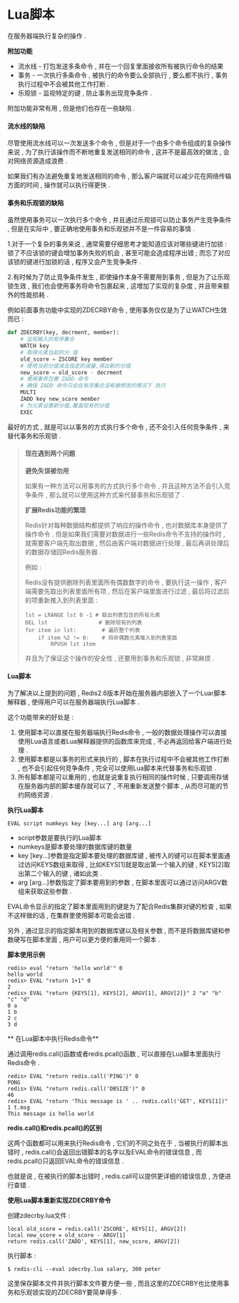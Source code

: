 # Lua脚本

在服务器端执行复杂的操作 .

**附加功能**

* 流水线 - 打包发送多条命令 , 并在一个回复里面接收所有被执行命令的结果
* 事务 - 一次执行多条命令 , 被执行的命令要么全部执行 , 要么都不执行 , 事务执行过程中不会被其他工作打断 . 
* 乐观锁 - 监视特定的键 , 防止事务出现竞争条件 . 

附加功能非常有用 , 但是他们也存在一些缺陷 .

#### 流水线的缺陷

尽管使用流水线可以一次发送多个命令 , 但是对于一个由多个命令组成的复杂操作来说 , 为了执行该操作而不断地重复发送相同的命令 , 这并不是最高效的做法 , 会对网络资源造成浪费 .

如果我们有办法避免重复地发送相同的命令 , 那么客户端就可以减少花在网络传输方面的时间 , 操作就可以执行得更快 .

#### 事务和乐观锁的缺陷

虽然使用事务可以一次执行多个命令 , 并且通过乐观锁可以防止事务产生竞争条件 , 但是在实际中 , 要正确地使用事务和乐观锁并不是一件容易的事情 .

1.对于一个复杂的事务来说 , 通常需要仔细思考才能知道应该对哪些键进行加锁 : 锁了不应该锁的键会增加事务失败的机会 , 甚至可能会造成程序出错 ; 而忘了对应该锁的键进行加锁的话 , 程序又会产生竞争条件 .

2.有时候为了防止竞争条件发生 , 即使操作本身不需要用到事务 , 但是为了让乐观锁生效 , 我们也会使用事务将命令包裹起来 , 这增加了实现的复杂度 , 并且带来额外的性能损耗 .

例如前面事务功能中实现的ZDECRBY命令 , 使用事务仅仅是为了让WATCH生效而已 :

```py
def ZDECRBY(key, decrment, member):
    # 监视输入的有序集合
    WATCH key
    # 取得元素当前的分 值
    old_score = ZSCORE key member
    # 使用当前分值减去指定的减量,得出新的分值 
    new_score = old_score - decrment
    # 使用事务包裹 ZADD 命令
    # 确保 ZADD 命令只会在有序集合没有被修改的情况下 执行
    MULTI
    ZADD key new_score member 
    # 为元素设置新分值,覆盖现有的分值 
    EXEC
```

最好的方式 , 就是可以以事务的方式执行多个命令 , 还不会引入任何竞争条件 , 来替代事务和乐观锁 .

> #### **现在遇到两个问题**
>
> **避免失误被勿用**
>
> 如果有一种方法可以用事务的方式执行多个命令 , 并且这种方法不会引入竞争条件 , 那么就可以使用这种方式来代替事务和乐观锁了 .
>
> **扩展Redis功能的繁琐**
>
> Redis针对每种数据结构都提供了响应的操作命令 , 也对数据库本身提供了操作命令 . 但是如果我们需要对数据进行一些Redis命令不支持的操作时 , 就需要客户端先取出数据 , 然后由客户端对数据进行处理 , 最后再讲处理后的数据存储回Redis服务器 .
>
> 例如 :
>
> Redis没有提供删除列表里面所有偶数数字的命令 , 要执行这一操作 , 客户端需要先取出列表里面所有项 , 然后在客户端里面进行过滤 , 最后将过滤后的项重新推入到列表里面 :
>
> ```
> lst = LRANGE lst 0 -1 # 取出列表包含的所有元素
> DEL lst                # 删除现有的列表
> for item in lst:        # 遍历整个列表
>     if item %2 != 0:    # 将非偶数元素推入到列表里面
>         RPUSH lst item
> ```
>
> 并且为了保证这个操作的安全性 , 还要用到事务和乐观锁 , 非常麻烦 .

#### Lua脚本

为了解决以上提到的问题 , Redis2.6版本开始在服务器内部嵌入了一个Luar脚本解释器 , 使得用户可以在服务器端执行Lua脚本 .

这个功能带来的好处是 :

1. 使用脚本可以直接在服务器端执行Redis命令 , 一般的数据处理操作可以直接使用Lua语言或者Lua解释器提供的函数库来完成 , 不必再返回给客户端进行处理 . 
2. 使用脚本都是以事务的形式来执行的 , 脚本在执行过程中不会被其他工作打断 , 也不会引起任何竞争条件 , 完全可以使用Lua脚本来代替事务和乐观锁 . 
3. 所有脚本都是可以重用的 , 也就是说重复执行相同的操作时候 , 只要调用存储在服务器内部的脚本缓存就可以了 , 不用重新发送整个脚本 , 从而尽可能的节约网络资源 . 

**执行Lua脚本**

```
EVAL script numkeys key [key...] arg [arg...]
```

* script参数是要执行的Lua脚本
* numkeys是脚本要处理的数据库键的数量
* key \[key...\]参数是指定脚本要处理的数据库键 , 被传入的键可以在脚本里面通过访问KEYS数组来取得 , 比如KEYS\[1\]就是取出第一个输入的键 , KEYS\[2\]取出第二个输入的键 , 诸如此类 . 
* arg \[arg...\]参数指定了脚本要用到的参数 , 在脚本里面可以通过访问ARGV数组来获取这些参数 . 

EVAL命令显示的指定了脚本里面用到的键是为了配合Redis集群对键的检查 , 如果不这样做的话 , 在集群里使用脚本可能会出错 .

另外 , 通过显示的指定脚本用到的数据库键以及相关参数 , 而不是将数据库键和参数硬写在脚本里面 , 用户可以更方便的重用同一个脚本 .

**脚本使用示例**

```
redis> eval "return 'hello world'" 0
hello world
redis> EVAL "return 1+1" 0
2
redis> EVAL "return {KEYS[1], KEYS[2], ARGV[1], ARGV[2]}" 2 "a" "b" "c" "d"
0 a
1 b
2 c
3 d
```

** 在Lua脚本中执行Redis命令**

通过调用redis.call\(\)函数或者redis.pcall\(\)函数 , 可以直接在Lua脚本里面执行Redis命令 .

```
redis> EVAL "return redis.call('PING')" 0
PONG
redis> EVAL "return redis.call('DBSIZE')" 0
46
redis> EVAL "return 'This message is ' .. redis.call('GET', KEYS[1])" 1 t.msg
This message is hello world
```

**redis.call\(\)和redis.pcall\(\)的区别**

这两个函数都可以用来执行Redis命令 , 它们的不同之处在于 , 当被执行的脚本出错时 , redis.call\(\)会返回出错脚本的名字以及EVAL命令的错误信息 , 而redis.pcall\(\)只返回EVAL命令的错误信息 .

也就是说 , 在被执行的脚本出错时 , redis.call可以提供更详细的错误信息 , 方便进行查错 .

**使用Lua脚本重新实现ZDECRBY命令**

创建zdecrby.lua文件 : 

```
local old_score = redis.call('ZSCORE', KEYS[1], ARGV[2])
local new_score = old_score - ARGV[1]
return redis.call('ZADD', KEYS[1], new_score, ARGV[2])
```

执行脚本 : 

```
$ redis-cli --eval zdecrby.lua salary, 300 peter
```

这里保存脚本文件并执行脚本文件要方便一些 , 而且这里的ZDECRBY也比使用事务和乐观锁实现的ZDECRBY要简单得多 . 

